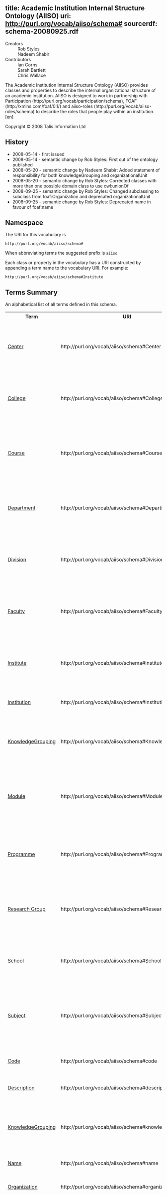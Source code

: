 title: Academic Institution Internal Structure Ontology (AIISO)
uri: http://purl.org/vocab/aiiso/schema#
sourcerdf: schema-20080925.rdf
----
<dl class="doc-info"><dt>Creators</dt><dd><div class="lit">Rob Styles</div></dd><dd><div class="lit">Nadeem Shabir</div></dd><dt>Contributors</dt><dd><div class="lit">Ian Corns</div></dd><dd><div class="lit">Sarah Bartlett</div></dd><dd><div class="lit">Chris Wallace</div></dd></dl><div class="lit">
			The Academic Institution Internal Structure Ontology (AIISO) provides classes and properties to describe the internal organizational structure of an academic institution. AIISO is designed to work in partnership with Participation (http://purl.org/vocab/participation/schema), FOAF (http://xmlns.com/foaf/0.1/) and aiiso-roles (http://purl.org/vocab/aiiso-roles/schema) to describe the roles that people play within an institution.
	<span class="lang">[en]</span></div><p>Copyright © 2008 Talis Information Ltd<p>
<h2 id="sec-history">History</h2>
<ul><li>2008-05-14 - first issued</li><li>2008-05-14 - semantic change by Rob Styles: First cut of the ontology published</li><li>2008-05-20 - semantic change by Nadeem Shabir: Added statement of responsibility for both knowledgeGrouping and organizationalUnit</li><li>2008-05-20 - semantic change by Rob Styles: Corrected classes with more than one possible domain class to use owl:unionOf</li><li>2008-09-25 - semantic change by Rob Styles: Changed subclassing to subclass from foaf:Organization and deprecated organizationalUnit</li><li>2008-09-25 - semantic change by Rob Styles: Deprecated name in favour of foaf:name</li></ul>
<h2 id="sec-namespace">Namespace</h2>
<p>The URI for this vocabulary is</p><pre><code>http://purl.org/vocab/aiiso/schema#</code></pre>
<p>When abbreviating terms the suggested prefix is <code>aiiso</code></p>
<p>Each class or property in the vocabulary has a URI constructed by appending a term name to the vocabulary URI. For example:</p><pre><code>http://purl.org/vocab/aiiso/schema#Institute</code></pre>

<h2 id="sec-summary">Terms Summary</h2>
<p>An alphabetical list of all terms defined in this schema.</p><table><tr><th>Term</th><th>URI</th><th>Description</th></tr>
<tr><td><a href="#Center">Center</a></td><td nowrap="nowrap">http://purl.org/vocab/aiiso/schema#Center</td></td><td>A Center is a group of people recognised by an organization as forming a cohesive group referred to by the organization as a center</td></tr>
<tr><td><a href="#College">College</a></td><td nowrap="nowrap">http://purl.org/vocab/aiiso/schema#College</td></td><td>A College is a group of people recognised by an organization as forming a cohesive group referred to by the organization as a college</td></tr>
<tr><td><a href="#Course">Course</a></td><td nowrap="nowrap">http://purl.org/vocab/aiiso/schema#Course</td></td><td>A Course is a KnowledgeGrouping that represents a cohesive collection of educational material referred to by the owning organization as a course</td></tr>
<tr><td><a href="#Department">Department</a></td><td nowrap="nowrap">http://purl.org/vocab/aiiso/schema#Department</td></td><td>A Department is a group of people recognised by an organization as forming a cohesive group referred to by the organization as a department</td></tr>
<tr><td><a href="#Division">Division</a></td><td nowrap="nowrap">http://purl.org/vocab/aiiso/schema#Division</td></td><td>A Division is a group of people recognised by an organization as forming a cohesive group referred to by the organization as a division</td></tr>
<tr><td><a href="#Faculty">Faculty</a></td><td nowrap="nowrap">http://purl.org/vocab/aiiso/schema#Faculty</td></td><td>A Faculty is a group of people recognised by an organization as forming a cohesive group referred to by the organization as a faculty</td></tr>
<tr><td><a href="#Institute">Institute</a></td><td nowrap="nowrap">http://purl.org/vocab/aiiso/schema#Institute</td></td><td>An Institute is a group of people recognised by an organization as forming a cohesive group referred to by the organization as an institute</td></tr>
<tr><td><a href="#Institution">Institution</a></td><td nowrap="nowrap">http://purl.org/vocab/aiiso/schema#Institution</td></td><td>An Institution is the upper most level of an academic institution</td></tr>
<tr><td><a href="#KnowledgeGrouping">KnowledgeGrouping</a></td><td nowrap="nowrap">http://purl.org/vocab/aiiso/schema#KnowledgeGrouping</td></td><td>A KnowledgeGrouping represents a collection of resources, learning objectives, timetables, and other materials</td></tr>
<tr><td><a href="#Module">Module</a></td><td nowrap="nowrap">http://purl.org/vocab/aiiso/schema#Module</td></td><td>A Module is a KnowledgeGrouping that represents a cohesive collection of educational material referred to by the owning organization as a module</td></tr>
<tr><td><a href="#Programme">Programme</a></td><td nowrap="nowrap">http://purl.org/vocab/aiiso/schema#Programme</td></td><td>A Programme is a KnowledgeGrouping that represents a cohesive collection of educational material referred to by the owning organization as a programme</td></tr>
<tr><td><a href="#ResearchGroup">Research Group</a></td><td nowrap="nowrap">http://purl.org/vocab/aiiso/schema#ResearchGroup</td></td><td>A Research Group is a group of people recognised by an organization as forming a cohesive group referred to by the organization as a research group</td></tr>
<tr><td><a href="#School">School</a></td><td nowrap="nowrap">http://purl.org/vocab/aiiso/schema#School</td></td><td>A School is a group of people recognised by an organization as forming a cohesive group referred to by the organization as a school</td></tr>
<tr><td><a href="#Subject">Subject</a></td><td nowrap="nowrap">http://purl.org/vocab/aiiso/schema#Subject</td></td><td>A Subject is a KnowledgeGrouping that represents a cohesive collection of educational material referred to by the owning organization as a subject</td></tr>
<tr><td><a href="#code">Code</a></td><td nowrap="nowrap">http://purl.org/vocab/aiiso/schema#code</td></td><td>The code used by an Institution to refer to a KnowledgeGrouping or Organization</td></tr>
<tr><td><a href="#description">Description</a></td><td nowrap="nowrap">http://purl.org/vocab/aiiso/schema#description</td></td><td>A Description of the KnowledgeGrouping or Organization</td></tr>
<tr><td><a href="#knowledgeGrouping">KnowledgeGrouping</a></td><td nowrap="nowrap">http://purl.org/vocab/aiiso/schema#knowledgeGrouping</td></td><td>A KnowledgeGrouping may be contained by another KnowledgeGrouping or an organizationalUnit using knowledgeGrouping</td></tr>
<tr><td><a href="#name">Name</a></td><td nowrap="nowrap">http://purl.org/vocab/aiiso/schema#name</td></td><td>Deprecated in favour of foaf:name</td></tr>
<tr><td><a href="#organization">Organization</a></td><td nowrap="nowrap">http://purl.org/vocab/aiiso/schema#organization</td></td><td>A foaf Organization may contain other subsidiary Organizations using organization</td></tr>
<tr><td><a href="#organizationalUnit">Organizational Unit</a></td><td nowrap="nowrap">http://purl.org/vocab/aiiso/schema#organizationalUnit</td></td><td>organizationalUnit is now deprecated, it was used to describe a group of people that form a part of an organizations institutional hierarchy</td></tr>
<tr><td><a href="#organizationalUnit">Organizational Unit</a></td><td nowrap="nowrap">http://purl.org/vocab/aiiso/schema#organizationalUnit</td></td><td>organizationalUnit is now deprecated, it was used to describe a group of people that form a part of an organizations institutional hierarchy</td></tr>
<tr><td><a href="#part_of">Part of</a></td><td nowrap="nowrap">http://purl.org/vocab/aiiso/schema#part_of</td></td><td>A foaf Organization may refer to its parent Organizations using part_of</td></tr>
<tr><td><a href="#responsibilityOf">Responsibility of</a></td><td nowrap="nowrap">http://purl.org/vocab/aiiso/schema#responsibilityOf</td></td><td></td></tr>
<tr><td><a href="#responsibleFor">Responsible for</a></td><td nowrap="nowrap">http://purl.org/vocab/aiiso/schema#responsibleFor</td></td><td></td></tr>
<tr><td><a href="#teaches">Teaches</a></td><td nowrap="nowrap">http://purl.org/vocab/aiiso/schema#teaches</td></td><td>An organization may specify the Knowledge Groupings that it teaches using this property</td></tr>
</table>
<h2 id="sec-terms">Properties and Classes</h2>

<h3 id="Center">Center</h3>
<p class="termuri"><strong>URI:</strong> <a href="http://purl.org/vocab/aiiso/schema#Center" class="uri">http://purl.org/vocab/aiiso/schema#Center</a></p><p class="terminfo">A Center is a group of people recognised by an organization as forming a cohesive group referred to by the organization as a center.</p>
<h4>Semantics</h4>
<p class="termsemantics">Being a member of this class implies also being a member of <a href="http://xmlns.com/foaf/0.1/Organization" class="uri">foaf:Organization</a>. 
<h4 id="sec-status">Status</h4>
<ul><li>2008-05-14 - first issued</li></ul>
<h3 id="College">College</h3>
<p class="termuri"><strong>URI:</strong> <a href="http://purl.org/vocab/aiiso/schema#College" class="uri">http://purl.org/vocab/aiiso/schema#College</a></p><p class="terminfo">A College is a group of people recognised by an organization as forming a cohesive group referred to by the organization as a college.</p>
<h4>Semantics</h4>
<p class="termsemantics">Being a member of this class implies also being a member of <a href="http://xmlns.com/foaf/0.1/Organization" class="uri">foaf:Organization</a>. 
<h4 id="sec-status">Status</h4>
<ul><li>2008-05-14 - first issued</li></ul>
<h3 id="Course">Course</h3>
<p class="termuri"><strong>URI:</strong> <a href="http://purl.org/vocab/aiiso/schema#Course" class="uri">http://purl.org/vocab/aiiso/schema#Course</a></p><p class="terminfo">A Course is a KnowledgeGrouping that represents a cohesive collection of educational material referred to by the owning organization as a course.</p>
<h4>Semantics</h4>
<p class="termsemantics">Being a member of this class implies also being a member of <a href="http://purl.org/vocab/aiiso/schema#KnowledgeGrouping" class="uri">KnowledgeGrouping</a>. 
<h4 id="sec-status">Status</h4>
<ul><li>2008-05-14 - first issued</li></ul>
<h3 id="Department">Department</h3>
<p class="termuri"><strong>URI:</strong> <a href="http://purl.org/vocab/aiiso/schema#Department" class="uri">http://purl.org/vocab/aiiso/schema#Department</a></p><p class="terminfo">A Department is a group of people recognised by an organization as forming a cohesive group referred to by the organization as a department.</p>
<h4>Semantics</h4>
<p class="termsemantics">Being a member of this class implies also being a member of <a href="http://xmlns.com/foaf/0.1/Organization" class="uri">foaf:Organization</a>. 
<h4 id="sec-status">Status</h4>
<ul><li>2008-05-14 - first issued</li></ul>
<h3 id="Division">Division</h3>
<p class="termuri"><strong>URI:</strong> <a href="http://purl.org/vocab/aiiso/schema#Division" class="uri">http://purl.org/vocab/aiiso/schema#Division</a></p><p class="terminfo">A Division is a group of people recognised by an organization as forming a cohesive group referred to by the organization as a division.</p>
<h4>Semantics</h4>
<p class="termsemantics">Being a member of this class implies also being a member of <a href="http://xmlns.com/foaf/0.1/Organization" class="uri">foaf:Organization</a>. 
<h4 id="sec-status">Status</h4>
<ul><li>2008-05-14 - first issued</li></ul>
<h3 id="Faculty">Faculty</h3>
<p class="termuri"><strong>URI:</strong> <a href="http://purl.org/vocab/aiiso/schema#Faculty" class="uri">http://purl.org/vocab/aiiso/schema#Faculty</a></p><p class="terminfo">A Faculty is a group of people recognised by an organization as forming a cohesive group referred to by the organization as a faculty.</p>
<h4>Semantics</h4>
<p class="termsemantics">Being a member of this class implies also being a member of <a href="http://xmlns.com/foaf/0.1/Organization" class="uri">foaf:Organization</a>. 
<h4 id="sec-status">Status</h4>
<ul><li>2008-05-14 - first issued</li></ul>
<h3 id="Institute">Institute</h3>
<p class="termuri"><strong>URI:</strong> <a href="http://purl.org/vocab/aiiso/schema#Institute" class="uri">http://purl.org/vocab/aiiso/schema#Institute</a></p><p class="terminfo">An Institute is a group of people recognised by an organization as forming a cohesive group referred to by the organization as an institute.</p>
<h4>Semantics</h4>
<p class="termsemantics">Being a member of this class implies also being a member of <a href="http://xmlns.com/foaf/0.1/Organization" class="uri">foaf:Organization</a>. 
<h4 id="sec-status">Status</h4>
<ul><li>2008-05-14 - first issued</li></ul>
<h3 id="Institution">Institution</h3>
<p class="termuri"><strong>URI:</strong> <a href="http://purl.org/vocab/aiiso/schema#Institution" class="uri">http://purl.org/vocab/aiiso/schema#Institution</a></p><p class="terminfo">An Institution is the upper most level of an academic institution.</p>
<h4>Semantics</h4>
<p class="termsemantics">Being a member of this class implies also being a member of <a href="http://xmlns.com/foaf/0.1/Organization" class="uri">foaf:Organization</a>. 
<h4 id="sec-status">Status</h4>
<ul><li>2008-05-14 - first issued</li></ul>
<h3 id="KnowledgeGrouping">KnowledgeGrouping</h3>
<p class="termuri"><strong>URI:</strong> <a href="http://purl.org/vocab/aiiso/schema#KnowledgeGrouping" class="uri">http://purl.org/vocab/aiiso/schema#KnowledgeGrouping</a></p><p class="terminfo">A KnowledgeGrouping represents a collection of resources, learning objectives, timetables, and other materials. The more specific subclasses of Subject, Programme, Course and Module are preferred.</p>
<h4>Semantics</h4>
<p class="termsemantics">No member of this class can also be a member of <a href="http://xmlns.com/foaf/0.1/Organization" class="uri">foaf:Organization</a>. Things are a member of this class if they are the value of <a href="http://purl.org/vocab/aiiso/schema#knowledgeGrouping" class="uri">KnowledgeGrouping</a> or <a href="http://purl.org/vocab/aiiso/schema#teaches" class="uri">Teaches</a>. 
<h4 id="sec-status">Status</h4>
<ul><li>2008-05-14 - first issued</li><li>2008-09-25 - semantic change by Rob Styles: Deprecated in favour of foaf:Organization</li></ul>
<h3 id="Module">Module</h3>
<p class="termuri"><strong>URI:</strong> <a href="http://purl.org/vocab/aiiso/schema#Module" class="uri">http://purl.org/vocab/aiiso/schema#Module</a></p><p class="terminfo">A Module is a KnowledgeGrouping that represents a cohesive collection of educational material referred to by the owning organization as a module.</p>
<h4>Semantics</h4>
<p class="termsemantics">Being a member of this class implies also being a member of <a href="http://purl.org/vocab/aiiso/schema#KnowledgeGrouping" class="uri">KnowledgeGrouping</a>. 
<h4 id="sec-status">Status</h4>
<ul><li>2008-05-14 - first issued</li></ul>
<h3 id="Programme">Programme</h3>
<p class="termuri"><strong>URI:</strong> <a href="http://purl.org/vocab/aiiso/schema#Programme" class="uri">http://purl.org/vocab/aiiso/schema#Programme</a></p><p class="terminfo">A Programme is a KnowledgeGrouping that represents a cohesive collection of educational material referred to by the owning organization as a programme.</p>
<h4>Semantics</h4>
<p class="termsemantics">Being a member of this class implies also being a member of <a href="http://purl.org/vocab/aiiso/schema#KnowledgeGrouping" class="uri">KnowledgeGrouping</a>. 
<h4 id="sec-status">Status</h4>
<ul><li>2008-05-14 - first issued</li></ul>
<h3 id="ResearchGroup">Research Group</h3>
<p class="termuri"><strong>URI:</strong> <a href="http://purl.org/vocab/aiiso/schema#ResearchGroup" class="uri">http://purl.org/vocab/aiiso/schema#ResearchGroup</a></p><p class="terminfo">A Research Group is a group of people recognised by an organization as forming a cohesive group referred to by the organization as a research group.</p>
<h4>Semantics</h4>
<p class="termsemantics">Being a member of this class implies also being a member of <a href="http://xmlns.com/foaf/0.1/Organization" class="uri">foaf:Organization</a>. 
<h4 id="sec-status">Status</h4>
<ul><li>2008-05-14 - first issued</li></ul>
<h3 id="School">School</h3>
<p class="termuri"><strong>URI:</strong> <a href="http://purl.org/vocab/aiiso/schema#School" class="uri">http://purl.org/vocab/aiiso/schema#School</a></p><p class="terminfo">A School is a group of people recognised by an organization as forming a cohesive group referred to by the organization as a school. This class refers schools within a higher education institution such as &#39;Harvard Law School&#39; it does not refer to schools involved in earlier education.</p>
<h4>Semantics</h4>
<p class="termsemantics">Being a member of this class implies also being a member of <a href="http://xmlns.com/foaf/0.1/Organization" class="uri">foaf:Organization</a>. 
<h4 id="sec-status">Status</h4>
<ul><li>2008-05-14 - first issued</li></ul>
<h3 id="Subject">Subject</h3>
<p class="termuri"><strong>URI:</strong> <a href="http://purl.org/vocab/aiiso/schema#Subject" class="uri">http://purl.org/vocab/aiiso/schema#Subject</a></p><p class="terminfo">A Subject is a KnowledgeGrouping that represents a cohesive collection of educational material referred to by the owning organization as a subject.</p>
<h4>Semantics</h4>
<p class="termsemantics">Being a member of this class implies also being a member of <a href="http://purl.org/vocab/aiiso/schema#KnowledgeGrouping" class="uri">KnowledgeGrouping</a>. 
<h4 id="sec-status">Status</h4>
<ul><li>2008-05-14 - first issued</li></ul>
<h3 id="code">Code</h3>
<p class="termuri"><strong>URI:</strong> <a href="http://purl.org/vocab/aiiso/schema#code" class="uri">http://purl.org/vocab/aiiso/schema#code</a></p><p class="terminfo">The code used by an Institution to refer to a KnowledgeGrouping or Organization.</p>
<h4>Semantics</h4>
<p class="termsemantics">Having this property implies being a Genid15. Every value of this property is a <a href="http://www.w3.org/2001/XMLSchema#string" class="uri">xsd:string</a>. </p>
<h4 id="sec-status">Status</h4>
<ul><li>2008-05-14 - first issued</li><li>2008-05-20 - semantic change by Rob Styles: Corrected the domain to use an owl:unionOf the two classes, allowing subjects of this property to be either a Knowledge Grouping or an organizational Unit rather than having to be both.</li></ul>
<h3 id="description">Description</h3>
<p class="termuri"><strong>URI:</strong> <a href="http://purl.org/vocab/aiiso/schema#description" class="uri">http://purl.org/vocab/aiiso/schema#description</a></p><p class="terminfo">A Description of the KnowledgeGrouping or Organization.</p>
<h4>Semantics</h4>
<p class="termsemantics">Having this property implies being a Genid19. Every value of this property is a <a href="http://www.w3.org/2001/XMLSchema#string" class="uri">xsd:string</a>. </p>
<h4 id="sec-status">Status</h4>
<ul><li>2008-05-14 - first issued</li><li>2008-05-20 - semantic change by Rob Styles: Corrected the domain to use an owl:unionOf the two classes, allowing subjects of this property to be either a Knowledge Grouping or an organizational Unit rather than having to be both.</li></ul>
<h3 id="knowledgeGrouping">KnowledgeGrouping</h3>
<p class="termuri"><strong>URI:</strong> <a href="http://purl.org/vocab/aiiso/schema#knowledgeGrouping" class="uri">http://purl.org/vocab/aiiso/schema#knowledgeGrouping</a></p><p class="terminfo">A KnowledgeGrouping may be contained by another KnowledgeGrouping or an organizationalUnit using knowledgeGrouping.</p>
<h4>Semantics</h4>
<p class="termsemantics">Having this property implies being a Genid26. Every value of this property is a <a href="http://purl.org/vocab/aiiso/schema#KnowledgeGrouping" class="uri">KnowledgeGrouping</a>. </p>
<h4 id="sec-status">Status</h4>
<ul><li>2008-05-14 - first issued</li><li>2008-05-20 - semantic change by Rob Styles: Corrected the domain to use an owl:unionOf the two classes, allowing subjects of this property to be either a Knowledge Grouping or an organizational Unit rather than having to be both.</li><li>2008-09-25 - semantic change by Rob Styles: Deprecated due to poor and ambiguous naming</li></ul>
<h3 id="name">Name</h3>
<p class="termuri"><strong>URI:</strong> <a href="http://purl.org/vocab/aiiso/schema#name" class="uri">http://purl.org/vocab/aiiso/schema#name</a></p><p class="terminfo">Deprecated in favour of foaf:name. The name given to a KnowledgeGrouping or Organization.</p>
<h4>Semantics</h4>
<p class="termsemantics">Having this property implies being a Genid10. Every value of this property is a <a href="http://www.w3.org/2001/XMLSchema#string" class="uri">xsd:string</a>. It is a sub-property of <a href="http://www.w3.org/2000/01/rdf-schema#Label" class="uri">rdfs:Label</a>. </p>
<h4 id="sec-status">Status</h4>
<ul><li>2008-05-14 - first issued</li><li>2008-05-20 - semantic change by Rob Styles: Corrected the domain to use an owl:unionOf the two classes, allowing subjects of this property to be either a Knowledge Grouping or an organizational Unit rather than having to be both.</li><li>2008-09-25 - semantic change by Rob Styles: Deprecated in favour of foaf:name</li></ul>
<h3 id="organization">Organization</h3>
<p class="termuri"><strong>URI:</strong> <a href="http://purl.org/vocab/aiiso/schema#organization" class="uri">http://purl.org/vocab/aiiso/schema#organization</a></p><p class="terminfo">A foaf Organization may contain other subsidiary Organizations using organization.</p>
<h4>Semantics</h4>
<p class="termsemantics">Having this property implies being a <a href="http://xmlns.com/foaf/0.1/Organization" class="uri">foaf:Organization</a>. Every value of this property is a <a href="http://xmlns.com/foaf/0.1/Organization" class="uri">foaf:Organization</a>. It is the inverse of <a href="http://purl.org/vocab/aiiso/schema#part_of" class="uri">Part of</a></p>
<h4 id="sec-status">Status</h4>
<ul><li>2008-09-25 - first issued</li><li>2008-09-25 - semantic change by Rob Styles: introduced to replace organizationalUnit</li></ul>
<h3 id="organizationalUnit">Organizational Unit</h3>
<p class="termuri"><strong>URI:</strong> <a href="http://purl.org/vocab/aiiso/schema#organizationalUnit" class="uri">http://purl.org/vocab/aiiso/schema#organizationalUnit</a></p><p class="terminfo">organizationalUnit is now deprecated, it was used to describe a group of people that form a part of an organizations institutional hierarchy. More specific classes of Institution, Department, Faculty, School, College, Center, Division and Institute exist were previously subclassed from here. They now subclass foaf:Organization.</p>
<h4>Semantics</h4>
<p class="termsemantics">Having this property implies being a <a href="http://xmlns.com/foaf/0.1/Organization" class="uri">foaf:Organization</a>. Every value of this property is a <a href="http://xmlns.com/foaf/0.1/Organization" class="uri">foaf:Organization</a>. </p>
<h4 id="sec-status">Status</h4>
<ul><li>2008-05-14 - first issued</li><li>2008-05-14 - first issued</li><li>2008-09-25 - semantic change by Rob Styles: Deprecated due to poor and ambiguous naming</li><li>2008-09-25 - semantic change by Rob Styles: Deprecated in favour of foaf:Organization</li></ul>
<h3 id="organizationalUnit">Organizational Unit</h3>
<p class="termuri"><strong>URI:</strong> <a href="http://purl.org/vocab/aiiso/schema#organizationalUnit" class="uri">http://purl.org/vocab/aiiso/schema#organizationalUnit</a></p><p class="terminfo">organizationalUnit is now deprecated, it was used to describe a group of people that form a part of an organizations institutional hierarchy. More specific classes of Institution, Department, Faculty, School, College, Center, Division and Institute exist were previously subclassed from here. They now subclass foaf:Organization.</p>
<h4>Semantics</h4>
<p class="termsemantics">Having this property implies being a <a href="http://xmlns.com/foaf/0.1/Organization" class="uri">foaf:Organization</a>. Every value of this property is a <a href="http://xmlns.com/foaf/0.1/Organization" class="uri">foaf:Organization</a>. </p>
<h4 id="sec-status">Status</h4>
<ul><li>2008-05-14 - first issued</li><li>2008-05-14 - first issued</li><li>2008-09-25 - semantic change by Rob Styles: Deprecated due to poor and ambiguous naming</li><li>2008-09-25 - semantic change by Rob Styles: Deprecated in favour of foaf:Organization</li></ul>
<h3 id="part_of">Part of</h3>
<p class="termuri"><strong>URI:</strong> <a href="http://purl.org/vocab/aiiso/schema#part_of" class="uri">http://purl.org/vocab/aiiso/schema#part_of</a></p><p class="terminfo">A foaf Organization may refer to its parent Organizations using part_of.</p>
<h4>Semantics</h4>
<p class="termsemantics">Having this property implies being a <a href="http://xmlns.com/foaf/0.1/Organization" class="uri">foaf:Organization</a>. Every value of this property is a <a href="http://xmlns.com/foaf/0.1/Organization" class="uri">foaf:Organization</a>. It is the inverse of <a href="http://purl.org/vocab/aiiso/schema#organization" class="uri">Organization</a></p>
<h4 id="sec-status">Status</h4>
<ul><li>2008-09-25 - first issued</li><li>2008-09-25 - semantic change by Rob Styles: introduced to replace organizationalUnit</li></ul>
<h3 id="responsibilityOf">Responsibility of</h3>
<p class="termuri"><strong>URI:</strong> <a href="http://purl.org/vocab/aiiso/schema#responsibilityOf" class="uri">http://purl.org/vocab/aiiso/schema#responsibilityOf</a></p><p class="terminfo"></p>
<h4>Semantics</h4>
<p class="termsemantics">Having this property implies being a Genid31. Every value of this property is a <a href="http://xmlns.com/foaf/spec/Agent" class="uri">spec:Agent</a>. It is the inverse of <a href="http://purl.org/vocab/aiiso/schema#responsibleFor" class="uri">Responsible for</a></p>
<h4 id="sec-status">Status</h4>
<ul><li>2008-05-20 - first issued</li></ul>
<h3 id="responsibleFor">Responsible for</h3>
<p class="termuri"><strong>URI:</strong> <a href="http://purl.org/vocab/aiiso/schema#responsibleFor" class="uri">http://purl.org/vocab/aiiso/schema#responsibleFor</a></p><p class="terminfo"></p>
<h4>Semantics</h4>
<p class="termsemantics">Having this property implies being a <a href="http://xmlns.com/foaf/spec/Agent" class="uri">msg0:Agent</a>. Every value of this property is a Genid34. It is the inverse of <a href="http://purl.org/vocab/aiiso/schema#responsibilityOf" class="uri">Responsibility of</a></p>
<h4 id="sec-status">Status</h4>
<ul><li>2008-09-25 - first issued</li><li>2008-09-25 - semantic change by Rob Styles: Added as inverse of Responsibility Of</li></ul>
<h3 id="teaches">Teaches</h3>
<p class="termuri"><strong>URI:</strong> <a href="http://purl.org/vocab/aiiso/schema#teaches" class="uri">http://purl.org/vocab/aiiso/schema#teaches</a></p><p class="terminfo">An organization may specify the Knowledge Groupings that it teaches using this property.</p>
<h4>Semantics</h4>
<p class="termsemantics">Having this property implies being a <a href="http://xmlns.com/foaf/0.1/Organization" class="uri">foaf:Organization</a>. Every value of this property is a <a href="http://purl.org/vocab/aiiso/schema#KnowledgeGrouping" class="uri">KnowledgeGrouping</a>. </p>
<h4 id="sec-status">Status</h4>
<ul><li>2008-09-25 - first issued</li></ul>
<h2 id="sec-examples">Other Information</h2>
<table width="100%"><tr><th valign="top" class="odd"><div class="label"><a href="http://www.w3.org/1999/02/22-rdf-syntax-ns#type" class="uri">Type</a></div></th><td valign="top" width="80%" class="odd"><div class="res"><a href="http://www.w3.org/2002/07/owl#Ontology" class="uri">owl:Ontology</a></div></td></tr>
<tr><th valign="top" class="even"><div class="label"><a href="http://purl.org/dc/elements/1.1/date" class="uri">Date</a></div></th><td valign="top" width="80%" class="even"><div class="lit">2008-05-20</div></td></tr>
<tr><th valign="top" class="odd"><div class="label"><a href="http://purl.org/dc/elements/1.1/identifier" class="uri">Identifier</a></div></th><td valign="top" width="80%" class="odd"><div class="lit">http://purl.org/vocab/aiiso/schema-20080925</div></td></tr>
<tr><th valign="top" class="even"><div class="label"><a href="http://purl.org/dc/terms/isVersionOf" class="uri">Version of</a></div></th><td valign="top" width="80%" class="even"><div class="res"><a href="http://purl.org/vocab/aiiso/schema#" class="uri">Academic Institution Internal Structure Ontology (AIISO)</a><br />
			The Academic Institution Internal Structure Ontology (AIISO) provides classes and properties to describe the internal organizational structure of an academic institution. AIISO is designed to work in partnership with Participation (http://purl.org/vocab/participation/schema), FOAF (http://xmlns.com/foaf/0.1/) and aiiso-roles (http://purl.org/vocab/aiiso-roles/schema) to describe the roles that people play within an institution.
	</div></td></tr>
<tr><th valign="top" class="odd"><div class="label"><a href="http://purl.org/vocab/vann/usageNote" class="uri">Usage </a></div></th><td valign="top" width="80%" class="odd"><div class="res">file:///home/iand/wip/iand/vocabdotorg/www/src/aiiso/usagenote.html</div></td></tr>
<tr><th valign="top" class="even"><div class="label"><a href="http://purl.org/dc/terms/replaces" class="uri">Replaces</a></div></th><td valign="top" width="80%" class="even"><div class="res"><a href="http://purl.org/vocab/aiiso/schema-20080520" class="uri">aiiso:schema-20080520</a></div></td></tr>
<tr><th valign="top" class="odd"><div class="label"><a href="http://purl.org/dc/terms/hasFormat" class="uri">s</a></div></th><td valign="top" width="80%" class="odd"><div class="res"><a href="http://purl.org/vocab/aiiso/schema-20080925.html" class="uri">Http://purl.org/vocab/aiiso/schema-20080925.html</a></div><div class="res"><a href="http://purl.org/vocab/aiiso/schema-20080925.rdf" class="uri">Http://purl.org/vocab/aiiso/schema-20080925.rdf</a></div></td></tr>
</table>